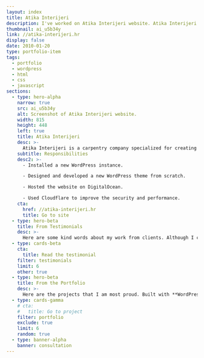 ```yaml
---
layout: index
title: Atika Interijeri
description: I've worked on Atika Interijeri website. Atika Interijeri is a carpentry company specialized in creating different kinds of custom furniture.
thumbnail: ai_u5b34y
link: //atika-interijeri.hr
display: false
date: 2010-01-20
type: portfolio-item
tags:
  - portfolio
  - wordpress
  - html
  - css
  - javascript
sections:
  - type: hero-alpha
    narrow: true
    src: ai_u5b34y
    alt: Screenshot of Atika Interijeri website.
    width: 815
    height: 448
    left: true
    title: Atika Interijeri
    desc: >-
      Atika Interijeri is a carpentry company specialized for creating all kinds of custom furniture. The site runs on WordPress, DigitalOcean, and Cloudflare.
    subtitle: Responsibilities
    desc2: >-
      - Installed a new WordPress instance.

      - Designed and developed a new WordPress theme from scratch.

      - Hosted the website on DigitalOcean.

      - Used Cloudflare to improve the security and performance.
    cta:
      href: //atika-interijeri.hr
      title: Go to site
  - type: hero-beta
    title: From Testimonials
    desc: >-
      Here are some kind words about my work from clients. Although I collaborated with clients from more than 10 countries, most of them came from **The United States**.
  - type: cards-beta
    cta:
      title: Read the testimonial
    filter: testimonials
    limit: 6
    other: true
  - type: hero-beta
    title: From the Portfolio
    desc: >-
      Here are the projects that I am most proud. Built with **WordPress**, **Shopify**, **Jekyll**, and **Hugo**, among others.
  - type: cards-gamma
    # cta:
    #   title: Go to project
    filter: portfolio
    exclude: true
    limit: 6
    random: true
  - type: banner-alpha
    banner: consultation
---
```

